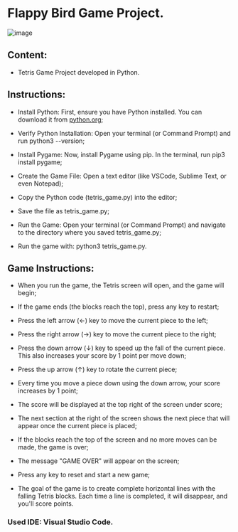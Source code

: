 # Flappy Bird Game Project.

![image](https://github.com/user-attachments/assets/6dd9b9e3-2a56-4044-979f-ec79ac167873)

## Content:

- Tetris Game Project developed in Python.

## Instructions:

- Install Python: First, ensure you have Python installed. You can download it from [python.org](https://www.python.org/downloads/);

- Verify Python Installation: Open your terminal (or Command Prompt) and run python3 --version;

- Install Pygame: Now, install Pygame using pip. In the terminal, run pip3 install pygame;

- Create the Game File: Open a text editor (like VSCode, Sublime Text, or even Notepad);
  
- Copy the Python code (tetris_game.py) into the editor;

- Save the file as tetris_game.py;

- Run the Game: Open your terminal (or Command Prompt) and navigate to the directory where you saved tetris_game.py;

- Run the game with: python3 tetris_game.py.

## Game Instructions:

- When you run the game, the Tetris screen will open, and the game will begin;

- If the game ends (the blocks reach the top), press any key to restart;

- Press the left arrow (←) key to move the current piece to the left;

- Press the right arrow (→) key to move the current piece to the right;
  
- Press the down arrow (↓) key to speed up the fall of the current piece. This also increases your score by 1 point per move down;
  
- Press the up arrow (↑) key to rotate the current piece;

- Every time you move a piece down using the down arrow, your score increases by 1 point;
  
- The score will be displayed at the top right of the screen under score;

- The next section at the right of the screen shows the next piece that will appear once the current piece is placed;

- If the blocks reach the top of the screen and no more moves can be made, the game is over;
  
- The message "GAME OVER" will appear on the screen;

- Press any key to reset and start a new game;

- The goal of the game is to create complete horizontal lines with the falling Tetris blocks. Each time a line is completed, it will disappear, and you'll score points.

### Used IDE: Visual Studio Code.
